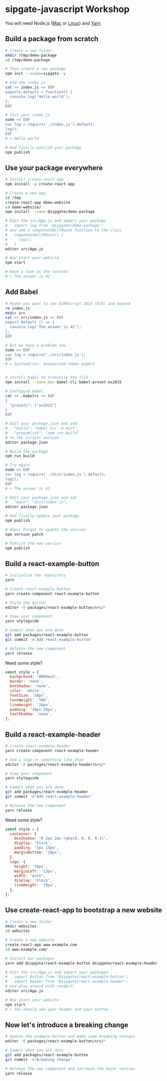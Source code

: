 sipgate-javascript Workshop
===========================

You will need Node.js ([Mac](https://nodejs.org/en/download/current/) or [Linux](https://github.com/nodesource/distributions#installation-instructions))
and [Yarn](https://yarnpkg.com/en/docs/install).


Build a package from scratch
----------------------------

```bash
# Create a new folder
mkdir /tmp/demo-package
cd /tmp/demo-package

# Than create a new package
npm init --scope=sipgate -y

# Add the index.js
cat >> index.js << EOF
exports.default = function() {
  console.log('Hello world');
};
EOF

# Test your index.js
node << EOF
var log = require('./index.js').default;
log();
EOF
# > Hello world

# And finally publish your package
npm publish
```


Use your package everywhere
---------------------------

```bash
# Install create-react-app
npm install -g create-react-app

# Create a new app
cd /tmp
create-react-app demo-website
cd demo-website/
npm install --save @sipgate/demo-package

# Edit the src/App.js and import your package
#   import log from '@sipgate/demo-package';
# and add a componentWillMount function to the class
#   componentWillMount() {
#     log();
#   }
editor src/App.js

# Now start your website
npm start

# Have a look at the console
# > The answer is 42
```


Add Babel
---------

```bash
# Maybe you want to use ECMAScript 2015 (ES6) and beyond
rm index.js
mkdir src
cat >> src/index.js << EOF
export default () => {
  console.log('The answer is 42');
};
EOF

# But we have a problem now
node << EOF
var log = require('./src/index.js');
EOF
# > SyntaxError: Unexpected token export


# Install babel to transpile the file
npm install --save-dev babel-cli babel-preset-es2015

# Configure babel
cat >> .babelrc << EOF
{
  "presets": ["es2015"]
}
EOF

# Edit your package.json and add
#   "build": "babel src -d dist",
#   "prepublish": "npm run build"
# to the scripts section
editor package.json

# Build the package
npm run build

# Try again
node << EOF
var log = require('./dist/index.js').default;
log();
EOF
# > The answer is 42

# Edit your package.json and set
#   "main": "dist/index.js",
editor package.json

# And finally update your package
npm publish

# Oops! Forgot to update the version
npm version patch

# Publish the new version
npm publish
```


Build a react-example-button
----------------------------

```bash
# Initialize the repository
yarn

# Create react-example-button
yarn create-component react-example-button

# Style the button
editor -O packages/react-example-button/src/*

# View your component
yarn styleguide

# Commit when you are done
git add packages/react-example-button
git commit -m'Add react-example-button'

# Release the new component
yarn release
```

Need some style?
```jsx
const style = {
  background: '#009ee3',
  border: 'none',
  boxShadow: 'none',
  color: 'white',
  fontSize: '20px',
  fontWeight: '700',
  lineHeight: '28px',
  padding: '10px 20px',
  textShadow: 'none',
};
```


Build a react-example-header
----------------------------

```bash
# Create react-example-header
yarn create-component react-example-header

# Add a logo or something like that
editor -O packages/react-example-header/src/*

# View your component
yarn styleguide

# Commit when you are done
git add packages/react-example-header
git commit -m'Add react-example-header'

# Release the new component
yarn release
```

Need some style?
```jsx
const style = {
  container: {
    boxShadow: '0 2px 2px rgba(0, 0, 0, 0.1)',
    display: 'block',
    padding: '5px 13px',
    marginBottom: '10px',
  },
  logo: {
    height: '39px',
    marginLeft: '13px',
    width: 'auto',
    display: 'block',
    lineHeight: '78px',
  },
};
```


Use create-react-app to bootstrap a new website
-----------------------------------------------

```bash
# Create a new folder
mkdir websites
cd websites

# Create a new website
create-react-app www.example.com
cd www.example.com/

# Install our packages
yarn add @sipgate/react-example-button @sipgate/react-example-header

# Edit the src/App.js and import your packages
#   import Button from '@sipgate/react-example-button';
#   import Header from '@sipgate/react-example-header';
# and play around with render()
editor src/App.js

# Now start your website
npm start
# > You should see your header and your button
```


Now let's introduce a breaking change
-------------------------------------

```bash
# Update the example button and make some breaking changes
editor -O packages/react-example-button/src/*

# Commit when you are done
git add packages/react-example-button
git commit -m'Breaking change'

# Release the new component and increase the major version
yarn release
```
